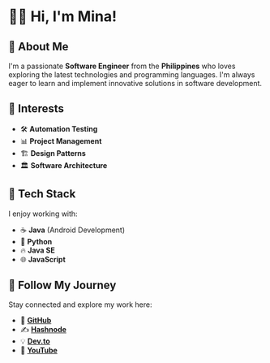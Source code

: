 
# :woman_technologist: Hi, I'm Mina!

## 👋 About Me
I'm a passionate **Software Engineer** from the **Philippines** who loves exploring the latest technologies and programming languages. I'm always eager to learn and implement innovative solutions in software development.

## 📌 Interests
- 🛠 **Automation Testing**
- 📊 **Project Management**
- 🏗 **Design Patterns**
- 🏛 **Software Architecture**

## 💖 Tech Stack
I enjoy working with:
- ☕ **Java** (Android Development)
- 🐍 **Python**
- 🔥 **Java SE**
- 🌐 **JavaScript**

## 🚀 Follow My Journey
Stay connected and explore my work here:
- 🎯 [**GitHub**](https://github.com/devstoriesplayground)
- ✍️ [**Hashnode**](https://devstoriesplayground.hashnode.dev/)
- 💡 [**Dev.to**](https://dev.to/devstoriesplayground)
- 🎥 [**YouTube**](https://www.youtube.com/@devstoriesplayground)

